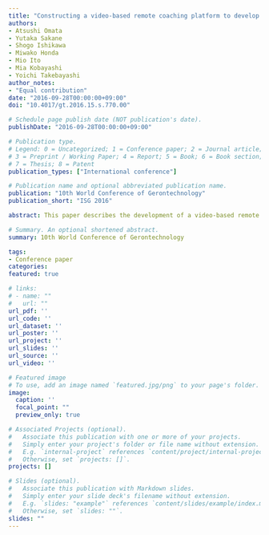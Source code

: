 ```yaml
---
title: "Constructing a video-based remote coaching platform to develop professional skills in dementia care"
authors:
- Atsushi Omata
- Yutaka Sakane
- Shogo Ishikawa
- Miwako Honda
- Mio Ito
- Mia Kobayashi
- Yoichi Takebayashi
author_notes:
- "Equal contribution"
date: "2016-09-28T00:00:00+09:00"
doi: "10.4017/gt.2016.15.s.770.00"

# Schedule page publish date (NOT publication's date).
publishDate: "2016-09-28T00:00:00+09:00"

# Publication type.
# Legend: 0 = Uncategorized; 1 = Conference paper; 2 = Journal article;
# 3 = Preprint / Working Paper; 4 = Report; 5 = Book; 6 = Book section;
# 7 = Thesis; 8 = Patent
publication_types: ["International conference"]

# Publication name and optional abbreviated publication name.
publication: "10th World Conference of Gerontechnology"
publication_short: "ISG 2016"

abstract: This paper describes the development of a video-based remote coaching platform to develop professional skills in dementia care. The platform was developed to provide a new method of training for caregivers who work in dementia care facilities. The platform enables caregivers to watch videos of their own care practices and receive feedback from experts.

# Summary. An optional shortened abstract.
summary: 10th World Conference of Gerontechnology

tags:
- Conference paper
categories: 
featured: true

# links:
# - name: ""
#   url: ""
url_pdf: ''
url_code: ''
url_dataset: ''
url_poster: ''
url_project: ''
url_slides: ''
url_source: ''
url_video: ''

# Featured image
# To use, add an image named `featured.jpg/png` to your page's folder. 
image:
  caption: ''
  focal_point: ""
  preview_only: true

# Associated Projects (optional).
#   Associate this publication with one or more of your projects.
#   Simply enter your project's folder or file name without extension.
#   E.g. `internal-project` references `content/project/internal-project/index.md`.
#   Otherwise, set `projects: []`.
projects: []

# Slides (optional).
#   Associate this publication with Markdown slides.
#   Simply enter your slide deck's filename without extension.
#   E.g. `slides: "example"` references `content/slides/example/index.md`.
#   Otherwise, set `slides: ""`.
slides: ""
---
```

